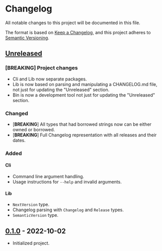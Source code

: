 # Changelog

All notable changes to this project will be documented in this file.

The format is based on [Keep a Changelog](https://keepachangelog.com/en/1.0.0/),
and this project adheres to [Semantic Versioning](https://semver.org/spec/v2.0.0.html).

## [Unreleased]

### [**BREAKING**] Project changes

- Cli and Lib now separate packages.
- Lib is now based on parsing and manipulating a CHANGELOG.md file, not just
  for updating the "Unreleased" section.
- Bin is now a development tool not just for updating the "Unreleased" section.

### Changed

- [**BREAKING**] All types that had borrowed strings now can be either owned or
  borrowed.
- [**BREAKING**] Full Changelog representation with all releases and their
  dates.

### Added

#### Cli

- Command line argument handling.
- Usage instructions for `--help` and invalid arguments.

#### Lib

- `NextVersion` type.
- Changelog parsing with `Changelog` and `Release` types.
- `SemanticVersion` type.

## [0.1.0] - 2022-10-02

- Initialized project.

[Unreleased]: https://github.com/sonro/narrate/compare/v0.1.0...HEAD
[0.1.0]: https://github.com/sonro/narrate/releases/tag/v0.1.0
